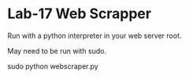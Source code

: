 # Lab-17 Web Scrapper

Run with a python interpreter in your web server root.

May need to be run with sudo.

sudo python webscraper.py
